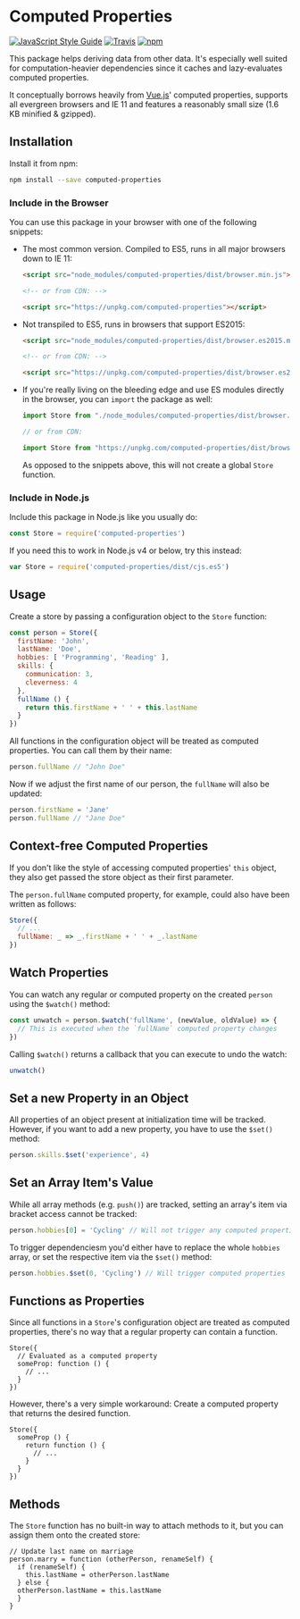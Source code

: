 # Computed Properties

[![JavaScript Style Guide](https://img.shields.io/badge/code_style-standard-brightgreen.svg)](https://standardjs.com)
[![Travis](https://img.shields.io/travis/Loilo/computed-properties.svg)](https://travis-ci.org/Loilo/computed-properties)
[![npm](https://img.shields.io/npm/v/computed-properties.svg)](https://www.npmjs.com/package/computed-properties)

This package helps   deriving data from other data. It's especially well suited for computation-heavier dependencies since it caches and lazy-evaluates computed properties.

It conceptually borrows heavily from [Vue.js](https://vuejs.org)' computed properties, supports all evergreen browsers and IE 11 and features a reasonably small size (1.6 KB minified & gzipped).

## Installation
Install it from npm:

```bash
npm install --save computed-properties
```

### Include in the Browser
You can use this package in your browser with one of the following snippets:

* The most common version. Compiled to ES5, runs in all major browsers down to IE 11:

  ```html
  <script src="node_modules/computed-properties/dist/browser.min.js"></script>

  <!-- or from CDN: -->

  <script src="https://unpkg.com/computed-properties"></script>
  ```

* Not transpiled to ES5, runs in browsers that support ES2015:

  ```html
  <script src="node_modules/computed-properties/dist/browser.es2015.min.js"></script>

  <!-- or from CDN: -->

  <script src="https://unpkg.com/computed-properties/dist/browser.es2015.min.js"></script>
  ```

* If you're really living on the bleeding edge and use ES modules directly in the browser, you can `import` the package as well:

  ```javascript
  import Store from "./node_modules/computed-properties/dist/browser.module.min.js"

  // or from CDN:

  import Store from "https://unpkg.com/computed-properties/dist/browser.module.min.js"
  ```

  As opposed to the snippets above, this will not create a global `Store` function.

### Include in Node.js
Include this package in Node.js like you usually do:

```javascript
const Store = require('computed-properties')
```

If you need this to work in Node.js v4 or below, try this instead:

```javascript
var Store = require('computed-properties/dist/cjs.es5')
```

## Usage
Create a store by passing a configuration object to the `Store` function:

```javascript
const person = Store({
  firstName: 'John',
  lastName: 'Doe',
  hobbies: [ 'Programming', 'Reading' ],
  skills: {
    communication: 3,
    cleverness: 4
  },
  fullName () {
    return this.firstName + ' ' + this.lastName
  }
})
```

All functions in the configuration object will be treated as computed properties. You can call them by their name:

```javascript
person.fullName // "John Doe"
```

Now if we adjust the first name of our person, the `fullName` will also be updated:


```javascript
person.firstName = 'Jane'
person.fullName // "Jane Doe"
```

## Context-free Computed Properties
If you don't like the style of accessing computed properties' `this` object, they also get passed the store object as their first parameter.

The `person.fullName` computed property, for example, could also have been written as follows:

```javascript
Store({
  // ...
  fullName: _ => _.firstName + ' ' + _.lastName
})
```

## Watch Properties
You can watch any regular or computed property on the created `person` using the `$watch()` method:

```javascript
const unwatch = person.$watch('fullName', (newValue, oldValue) => {
  // This is executed when the `fullName` computed property changes
})
```

Calling `$watch()` returns a callback that you can execute to undo the watch:

```javascript
unwatch()
```

## Set a new Property in an Object
All properties of an object present at initialization time will be tracked. However, if you want to add a new property, you have to use the `$set()` method:

```javascript
person.skills.$set('experience', 4)
```

## Set an Array Item's Value
While all array methods (e.g. `push()`) are tracked, setting an array's item via bracket access cannot be tracked:

```javascript
person.hobbies[0] = 'Cycling' // Will not trigger any computed properties
```

To trigger dependenciesm you'd either have to replace the whole `hobbies` array, or set the respective item via the `$set()` method:

```javascript
person.hobbies.$set(0, 'Cycling') // Will trigger computed properties
```

## Functions as Properties
Since all functions in a `Store`'s configuration object are treated as computed properties, there's no way that a regular property can contain a function.

```
Store({
  // Evaluated as a computed property
  someProp: function () {
    // ...
  }
})
```

However, there's a very simple workaround: Create a computed property that returns the desired function.

```
Store({
  someProp () {
    return function () {
      // ...
    }
  }
})
```


## Methods
The `Store` function has no built-in way to attach methods to it, but you can assign them onto the created store:

```
// Update last name on marriage
person.marry = function (otherPerson, renameSelf) {
  if (renameSelf) {
    this.lastName = otherPerson.lastName
  } else {
  otherPerson.lastName = this.lastName
  }
}
```